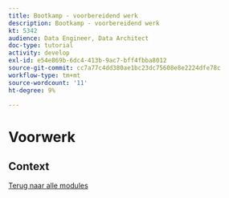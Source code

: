 ```yaml
---
title: Bootkamp - voorbereidend werk
description: Bootkamp - voorbereidend werk
kt: 5342
audience: Data Engineer, Data Architect
doc-type: tutorial
activity: develop
exl-id: e54e869b-6dc4-413b-9ac7-bff4fbba8012
source-git-commit: cc7a77c4dd380ae1bc23dc75608e8e2224dfe78c
workflow-type: tm+mt
source-wordcount: '11'
ht-degree: 9%

---
```


# Voorwerk

## Context


[Terug naar alle modules](./overview.md)
